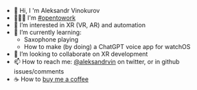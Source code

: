 - 👋 Hi, I 'm Aleksandr Vinokurov
- 👨🏻‍💻 I'm [#opentowork](https://www.linkedin.com/in/aleksandrvin/)
- 👀 I’m interested in XR (VR, AR) and automation
- 🌱 I’m currently learning:
  * Saxophone playing
  * How to make (by doing) a ChatGPT voice app for watchOS
    <!--  * [Rust](https://doc.rust-lang.org/book/ch11-00-testing.html) in [evolution sim project](https://github.com/aleksandr-vin/evolution-sim) // postponed for now -->
    <!--  * [Unity](https://learn.unity.com/tutorial/set-up-your-first-project-in-unity?labelRequired=true&pathwayId=5f7e17e1edbc2a5ec21a20af&missionId=5f71fe63edbc2a00200e9de0&projectId=5caccdfbedbc2a3cef0efe63#627e5db4edbc2a56214ac86a) // postponed for now -->
    <!--  * [The Quantum Internet and Quantum Computers: How Will They Change the World?](https://learning.edx.org/course/course-v1:DelftX+QTM1x+2T2022) // postponed for now -->
- 💞️ I’m looking to collaborate on XR development
- 📫 How to reach me: [@aleksandrvin](http://twitter.com/aleksandrvin) on twitter, or in github issues/comments
- ☕️ How to [buy me a coffee](https://www.buymeacoffee.com/aleksandrvin)

<!---
aleksandr-vin/aleksandr-vin is a ✨ special ✨ repository because its `README.md` (this file) appears on your GitHub profile.
You can click the Preview link to take a look at your changes.
--->
